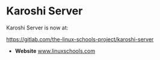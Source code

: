 Karoshi Server
==============

Karoshi Server is now at: 

https://gitlab.com/the-linux-schools-project/karoshi-server


- **Website** www.linuxschools.com


